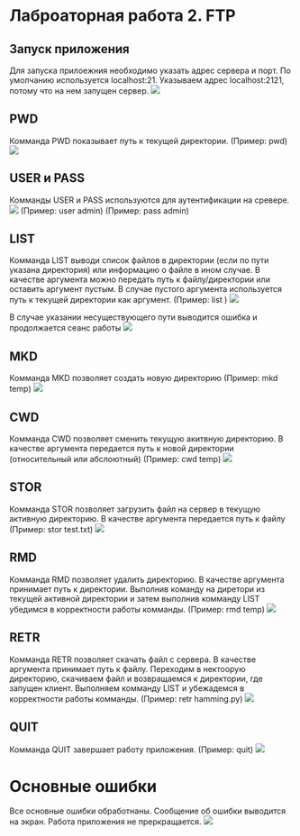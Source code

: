 # Лаброаторная работа 2. FTP

## Запуск приложения 

Для запуска прилоежния необходимо указать адрес сервера и порт.
По умолчанию используется localhost:21.
Указываем адрес localhost:2121, потому что на нем запущен сервер.
![](screens/1.png)

## PWD

Комманда PWD показывает путь к текущей директории.
(Пример: pwd)
![](screens/2.png)


## USER и PASS

Комманды USER и PASS используются для аутентификации на сревере.
![](screens/3.png)
(Пример: user admin)
(Пример: pass admin)
## LIST

Комманда LIST выводи список файлов в директории (если по пути указана директория) 
или информацию о файле в ином случае. 
В качестве аргумента можно передать путь к файлу/директории или оставить аргумент пустым.
В случае пустого аргумента используется путь к текущей директории как аргумент.
(Пример: list )
![](screens/4.png)

В случае указании несуществующего пути выводится ошибка и продолжается сеанс работы
![](screens/5.png)

## MKD

Комманда MKD позволяет создать новую директорию
(Пример: mkd temp)
![](screens/6.png)

## CWD

Комманда CWD позволяет сменить текущую акитвную директорию.
В качестве аргумента передается путь к новой директории (относительный или абслоютный)
(Пример: cwd temp)
![](screens/7.png)

## STOR

Комманда STOR позволяет загрузить файл на сервер в текущую активную директорию.
В качестве аргумента передается путь к файлу
(Пример: stor test.txt)
![](screens/8.png)

## RMD

Комманда RMD позволяет удалить директорию.
В качестве аргумента принимает путь к директории.
Выполнив команду на диретори из текущей активной директории и затем выполнив комманду LIST убедимся в корректности работы комманды.
(Пример: rmd temp)
![](screens/9.png)

## RETR

Комманда RETR позволяет скачать файл с сервера.
В качестве аргумента принимает путь к файлу.
Переходим в нектоорую директорию, скачиваем файл и возвращаемся к директории, где запущен клиент.
Выполняем комманду LIST и убежадемся в корректности работы комманды.
(Пример: retr hamming.py)
![](screens/10.png)

## QUIT

Комманда QUIT завершает работу приложения.
(Пример: quit)
![](screens/11.png)


# Основные ошибки

Все основные ошибки обработнаны. Сообщение об ошибки выводится на экран. Работа приложения не преркращается.
![](screens/12.png)